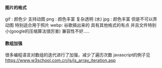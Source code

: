 #### 图片的格式
gif : 颜色少 支持动图
png : 颜色丰富 复杂透明  (水)
jpg : 颜色丰富 但是不可以弄动图  特别适合用于照片
webp: 谷歌搞出来的 具有其他格式的有点 并且文件特别小(google的压缩算法很厉害) 兼容性不好.....

#### 数组加强
很多编程语言对数组的迭代进行了加强，减少了遍历次数 javascript的例子见
https://www.w3school.com.cn/js/js_array_iteration.asp
```






```